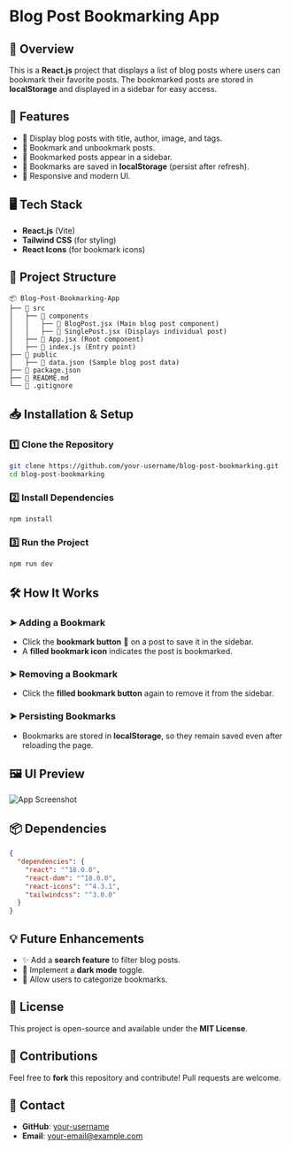 # Blog Post Bookmarking App

## 📌 Overview
This is a **React.js** project that displays a list of blog posts where users can bookmark their favorite posts. The bookmarked posts are stored in **localStorage** and displayed in a sidebar for easy access.

## 🚀 Features
- 📝 Display blog posts with title, author, image, and tags.
- 🔖 Bookmark and unbookmark posts.
- 📌 Bookmarked posts appear in a sidebar.
- 💾 Bookmarks are saved in **localStorage** (persist after refresh).
- 🎨 Responsive and modern UI.

## 🖥️ Tech Stack
- **React.js** (Vite)
- **Tailwind CSS** (for styling)
- **React Icons** (for bookmark icons)

## 📂 Project Structure
```
📦 Blog-Post-Bookmarking-App
├── 📂 src
│   ├── 📂 components
│   │   ├── 📜 BlogPost.jsx (Main blog post component)
│   │   ├── 📜 SinglePost.jsx (Displays individual post)
│   ├── 📜 App.jsx (Root component)
│   ├── 📜 index.js (Entry point)
├── 📜 public
│   ├── 📜 data.json (Sample blog post data)
├── 📜 package.json
├── 📜 README.md
└── 📜 .gitignore
```

## 📥 Installation & Setup
### 1️⃣ Clone the Repository
```sh
git clone https://github.com/your-username/blog-post-bookmarking.git
cd blog-post-bookmarking
```
### 2️⃣ Install Dependencies
```sh
npm install
```
### 3️⃣ Run the Project
```sh
npm run dev
```

## 🛠️ How It Works
### ➤ **Adding a Bookmark**
- Click the **bookmark button** 🔖 on a post to save it in the sidebar.
- A **filled bookmark icon** indicates the post is bookmarked.

### ➤ **Removing a Bookmark**
- Click the **filled bookmark button** again to remove it from the sidebar.

### ➤ **Persisting Bookmarks**
- Bookmarks are stored in **localStorage**, so they remain saved even after reloading the page.

## 🖼️ UI Preview
![App Screenshot](https://your-image-url.com/screenshot.png)

## 📦 Dependencies
```json
{
  "dependencies": {
    "react": "^18.0.0",
    "react-dom": "^18.0.0",
    "react-icons": "^4.3.1",
    "tailwindcss": "^3.0.0"
  }
}
```

## 💡 Future Enhancements
- ✨ Add a **search feature** to filter blog posts.
- 🌙 Implement a **dark mode** toggle.
- 📌 Allow users to categorize bookmarks.

## 📜 License
This project is open-source and available under the **MIT License**.

## 🙌 Contributions
Feel free to **fork** this repository and contribute! Pull requests are welcome.

## 📧 Contact
- **GitHub**: [your-username](https://github.com/your-username)
- **Email**: your-email@example.com

